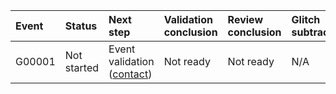 | Event   | Status      | Next step                                                    | Validation conclusion   | Review conclusion   | Glitch subtraction   | Finalized   | Links                                                                                                                                                                                                |
|:--------|:------------|:-------------------------------------------------------------|:------------------------|:--------------------|:---------------------|:------------|:-----------------------------------------------------------------------------------------------------------------------------------------------------------------------------------------------------|
| G00001  | Not started | Event validation ([contact](mailto:siddharth.soni@ligo.org)) | Not ready               | Not ready           | N/A                  | No          | [GraceDB](https://superevent.com), [Detectors](https://ldas-jobs.ligo.caltech.edu/~detchar/summary/day/20230521), [DQR](https://dqr.com), [EV](https://dqr.ligo.caltech.edu/ev_forms/summary/G00001) |